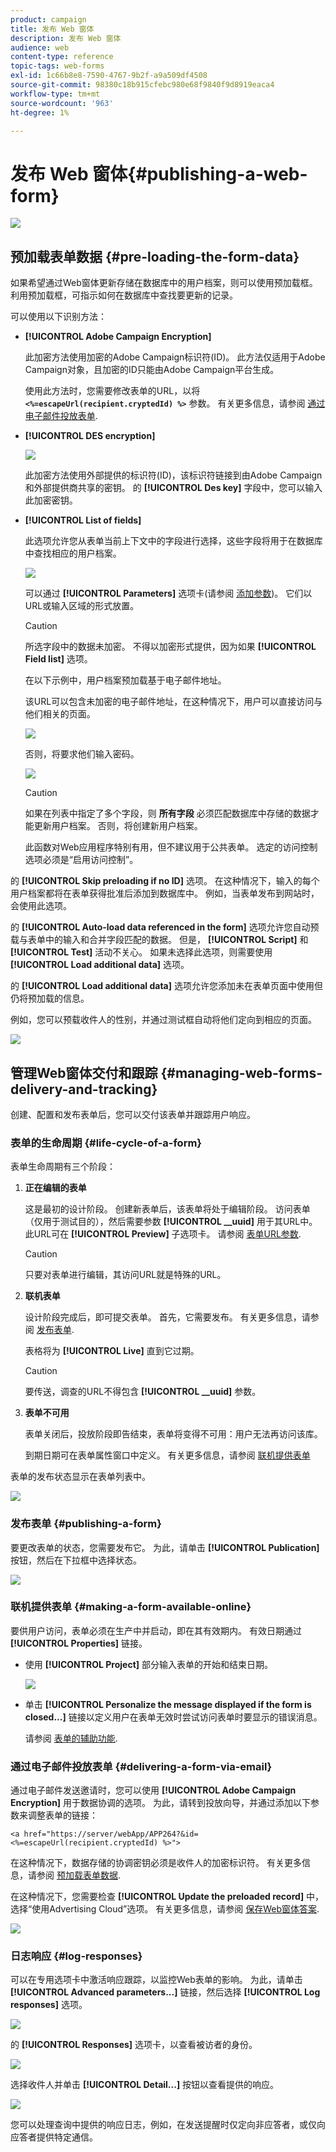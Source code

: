```yaml
---
product: campaign
title: 发布 Web 窗体
description: 发布 Web 窗体
audience: web
content-type: reference
topic-tags: web-forms
exl-id: 1c66b8e8-7590-4767-9b2f-a9a509df4508
source-git-commit: 98380c18b915cfebc980e68f9840f9d8919eaca4
workflow-type: tm+mt
source-wordcount: '963'
ht-degree: 1%

---
```


# 发布 Web 窗体{#publishing-a-web-form}

![](../../assets/common.svg)

## 预加载表单数据 {#pre-loading-the-form-data}

如果希望通过Web窗体更新存储在数据库中的用户档案，则可以使用预加载框。 利用预加载框，可指示如何在数据库中查找要更新的记录。

可以使用以下识别方法：

* **[!UICONTROL Adobe Campaign Encryption]**

   此加密方法使用加密的Adobe Campaign标识符(ID)。 此方法仅适用于Adobe Campaign对象，且加密的ID只能由Adobe Campaign平台生成。

   使用此方法时，您需要修改表单的URL，以将 **`<%=escapeUrl(recipient.cryptedId) %>`** 参数。 有关更多信息，请参阅 [通过电子邮件投放表单](#delivering-a-form-via-email).

* **[!UICONTROL DES encryption]**

   ![](assets/s_ncs_admin_survey_preload_methods_001.png)

   此加密方法使用外部提供的标识符(ID)，该标识符链接到由Adobe Campaign和外部提供商共享的密钥。 的 **[!UICONTROL Des key]** 字段中，您可以输入此加密密钥。

* **[!UICONTROL List of fields]**

   此选项允许您从表单当前上下文中的字段进行选择，这些字段将用于在数据库中查找相应的用户档案。

   ![](assets/s_ncs_admin_survey_preload_methods_002.png)

   可以通过 **[!UICONTROL Parameters]** 选项卡(请参阅 [添加参数](defining-web-forms-properties.md#adding-parameters))。 它们以URL或输入区域的形式放置。

   >[!CAUTION]
   >
   >所选字段中的数据未加密。 不得以加密形式提供，因为如果 **[!UICONTROL Field list]** 选项。

   在以下示例中，用户档案预加载基于电子邮件地址。

   该URL可以包含未加密的电子邮件地址，在这种情况下，用户可以直接访问与他们相关的页面。

   ![](assets/s_ncs_admin_survey_preload_methods_003.png)

   否则，将要求他们输入密码。

   ![](assets/s_ncs_admin_survey_preload_methods_004.png)

   >[!CAUTION]
   >
   >如果在列表中指定了多个字段，则 **所有字段** 必须匹配数据库中存储的数据才能更新用户档案。 否则，将创建新用户档案。
   > 
   >此函数对Web应用程序特别有用，但不建议用于公共表单。 选定的访问控制选项必须是“启用访问控制”。

的 **[!UICONTROL Skip preloading if no ID]** 选项。 在这种情况下，输入的每个用户档案都将在表单获得批准后添加到数据库中。 例如，当表单发布到网站时，会使用此选项。

的 **[!UICONTROL Auto-load data referenced in the form]** 选项允许您自动预载与表单中的输入和合并字段匹配的数据。 但是， **[!UICONTROL Script]** 和 **[!UICONTROL Test]** 活动不关心。 如果未选择此选项，则需要使用 **[!UICONTROL Load additional data]** 选项。

的 **[!UICONTROL Load additional data]** 选项允许您添加未在表单页面中使用但仍将预加载的信息。

例如，您可以预载收件人的性别，并通过测试框自动将他们定向到相应的页面。

![](assets/s_ncs_admin_survey_preload_ex.png)

## 管理Web窗体交付和跟踪 {#managing-web-forms-delivery-and-tracking}

创建、配置和发布表单后，您可以交付该表单并跟踪用户响应。

### 表单的生命周期 {#life-cycle-of-a-form}

表单生命周期有三个阶段：

1. **正在编辑的表单**

   这是最初的设计阶段。 创建新表单后，该表单将处于编辑阶段。 访问表单（仅用于测试目的），然后需要参数 **[!UICONTROL __uuid]** 用于其URL中。 此URL可在 **[!UICONTROL Preview]** 子选项卡。 请参阅 [表单URL参数](defining-web-forms-properties.md#form-url-parameters).

   >[!CAUTION]
   >
   >只要对表单进行编辑，其访问URL就是特殊的URL。

1. **联机表单**

   设计阶段完成后，即可提交表单。 首先，它需要发布。 有关更多信息，请参阅 [发布表单](#publishing-a-form).

   表格将为 **[!UICONTROL Live]** 直到它过期。

   >[!CAUTION]
   >
   >要传送，调查的URL不得包含 **[!UICONTROL __uuid]** 参数。

1. **表单不可用**

   表单关闭后，投放阶段即告结束，表单将变得不可用：用户无法再访问该库。

   到期日期可在表单属性窗口中定义。 有关更多信息，请参阅 [联机提供表单](#making-a-form-available-online)

表单的发布状态显示在表单列表中。

![](assets/s_ncs_admin_survey_status.png)

### 发布表单 {#publishing-a-form}

要更改表单的状态，您需要发布它。 为此，请单击 **[!UICONTROL Publication]** 按钮，然后在下拉框中选择状态。

![](assets/webapp_publish_webform.png)

### 联机提供表单 {#making-a-form-available-online}

要供用户访问，表单必须在生产中并启动，即在其有效期内。 有效日期通过 **[!UICONTROL Properties]** 链接。

* 使用 **[!UICONTROL Project]** 部分输入表单的开始和结束日期。

   ![](assets/webapp_availability_date.png)

* 单击 **[!UICONTROL Personalize the message displayed if the form is closed...]** 链接以定义用户在表单无效时尝试访问表单时要显示的错误消息。

   请参阅 [表单的辅助功能](defining-web-forms-properties.md#accessibility-of-the-form).

### 通过电子邮件投放表单 {#delivering-a-form-via-email}

通过电子邮件发送邀请时，您可以使用 **[!UICONTROL Adobe Campaign Encryption]** 用于数据协调的选项。 为此，请转到投放向导，并通过添加以下参数来调整表单的链接：

```
<a href="https://server/webApp/APP264?&id=<%=escapeUrl(recipient.cryptedId) %>">
```

在这种情况下，数据存储的协调密钥必须是收件人的加密标识符。 有关更多信息，请参阅 [预加载表单数据](#pre-loading-the-form-data).

在这种情况下，您需要检查 **[!UICONTROL Update the preloaded record]** 中，选择“使用Advertising Cloud”选项。 有关更多信息，请参阅 [保存Web窗体答案](web-forms-answers.md#saving-web-forms-answers).

![](assets/s_ncs_admin_survey_save_box_option.png)

### 日志响应 {#log-responses}

可以在专用选项卡中激活响应跟踪，以监控Web表单的影响。 为此，请单击 **[!UICONTROL Advanced parameters...]** 链接，然后选择 **[!UICONTROL Log responses]** 选项。

![](assets/s_ncs_admin_survey_trace.png)

的 **[!UICONTROL Responses]** 选项卡，以查看被访者的身份。

![](assets/s_ncs_admin_survey_trace_tab.png)

选择收件人并单击 **[!UICONTROL Detail...]** 按钮以查看提供的响应。

![](assets/s_ncs_admin_survey_trace_edit.png)

您可以处理查询中提供的响应日志，例如，在发送提醒时仅定向非应答者，或仅向应答者提供特定通信。
